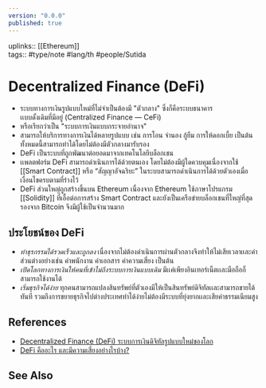 ```yaml
---
version: "0.0.0"
published: true
---
```

uplinks:: [[Ethereum]]  
tags:: #type/note #lang/th #people/Sutida

# Decentralized Finance (DeFi)
- ระบบทางการเงินรูปแบบใหม่ที่ไม่จำเป็นต้องมี   "ตัวกลาง" ซึ่งก็คือระบบธนาคาร       
 เเบบดั้งเดิมที่มีอยู่ (Centralized Finance — CeFi)
- หรือเรียกว่าเป็น "ระบบการเงินแบบกระจายอำนาจ"
- สามารถให้บริการทางการเงินได้หลายรูปแบบ เช่น การโอน จำนอง กู้ยืม การให้ดอกเบี้ย เป็นต้น ทั้งหมดนี้สามารถทำได้โดยไม่ต้องมีตัวกลางมารับรอง
- DeFi เป็นระบบที่ถูกพัฒนาต่อยอดมาจากเทคโนโลยีบล็อกเชน
- เเพลตฟอร์ม DeFi สามารถดำเนินการได้ด้วยตนเอง โดยไม่ต้องมีผู้ใดควบคุมเนื่องจากใช้ [[Smart Contract]] หรือ “สัญญาอัจฉริยะ” ในระบบสามารถดำเนินการได้ด้วยตัวเองเมื่อเงื่อนไขครบตามที่ร่างไว้
- DeFi ส่วนใหญ่ถูกสร้างขึ้นบน Ethereum เนื่องจาก Ethereum ใช้ภาษาโปรแกรม [[Solidity]] ที่เอื้อต่อการสร้าง Smart Contract และยังเป็นเครือข่ายบล็อกเชนที่ใหญ่ที่สุดรองจาก Bitcoin จึงมีผู้ใช้เป็นจำนวนมาก

## ประโยชน์ของ DeFi
- *ทำธุรกรรมได้รวดเร็วและถูกลง* เนื่องจากไม่ต้องดำเนินการผ่านตัวกลางจึงทำให้ไม่เสียเวลาเเละค่าส่วนต่างอย่างเช่น ค่าพนักงาน ค่าเอกสาร ค่าความเสี่ยง เป็นต้น
- *เปิดโลกทางการเงินให้คนที่เข้าไม่ถึงระบบการเงินแบบเดิม*  มีเเค่เพียงอินเทอร์เน็ตเเละมือถือก็สามารถใช้งานได้
- *เริ่มธุรกิจได้ง่าย* ทุกคนสามารถแปลงสินทรัพย์ที่ตัวเองมีให้เป็นสินทรัพย์ดิจิทัลเเละสามารถขายได้ทันที รวมถึงการขยายธุรกิจไปต่างประเทศทำได้ง่ายไม่ต้องมีระบบที่ยุ่งยากเเละเสียค่าธรรมเนียมสูง

## References
- [Decentralized Finance (DeFi) ระบบการเงินดิจิทัลรูปแบบใหม่ของโลก](https://zipmex.com/th/learn/decentralized-finance-defi-explained/)
- [DeFi คืออะไร และมีความเสี่ยงอย่างไรบ้าง?](https://www.bitkub.com/blog/whatisdefi-f6dc6916c9a8)

## See Also
